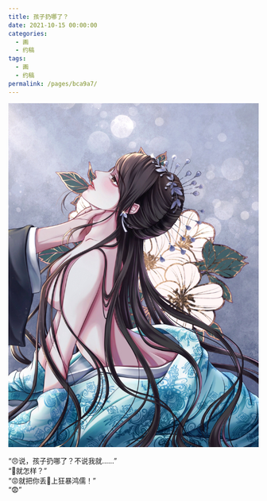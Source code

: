 ```yaml
---
title: 孩子扔哪了？
date: 2021-10-15 00:00:00
categories: 
  - 画
  - 约稿
tags: 
  - 画
  - 约稿
permalink: /pages/bca9a7/
---
```


![8](/img/bingzhenqishui/8.jpg)

“😠说，孩子扔哪了？不说我就……”  
“🤬就怎样？”  
“😡就把你丢🛌上狂暴鸿儒！”  
“😨”

<!-- more -->
